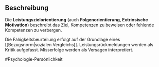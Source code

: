 ## Beschreibung
Die **Leistungszielorientierung** (auch **Folgenorientierung**, **Extrinsische Motivation**) beschreibt das Ziel, Kompetenzen zu beweisen oder fehlende Kompetenzen zu verbergen.

Die Fähigkeitsbeurteilung erfolgt auf der Grundlage eines [[Bezugsnorm|sozialen Vergleichs]].
Leistungsrückmeldungen werden als Kritik aufgefasst. Misserfolge werden als Versagen interpretiert.

#Psychologie-Persönlichkeit 